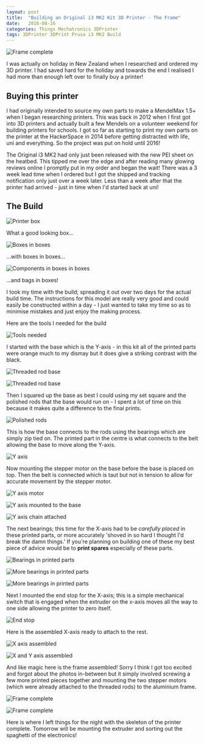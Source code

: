 ```yaml
---
layout: post
title:  "Building an Original i3 MK2 Kit 3D Printer - The Frame"
date:   2016-08-16
categories: Things Mechatronics 3DPrinter
tags: 3DPrinter 3DPrint Prusa i3 MK2 Build
---
```


![Frame complete](/images/printer/printer17_x_mounted.jpg)

I was actually on holiday in New Zealand when I researched and ordered my 3D printer. I had saved hard for the holiday and towards the end I realised I had more than enough left over to finally buy a printer!

<!--more-->

## Buying this printer

I had originally intended to source my own parts to make a MendelMax 1.5+ when I began researching printers. This was back in 2012 when I first got into 3D printers and actually built a few Mendels on a volunteer weekend for building printers for schools. I got so far as starting to print my own parts on the printer at the HackerSpace in 2014 before getting distracted with life, uni and everything. So the project was put on hold until 2016!

The Original i3 MK2 had only just been released with the new PEI sheet on the heatbed. This tipped me over the edge and after reading many glowing reviews online I promptly put in my order and began the wait! There was a 3 week lead time when I ordered but I got the shipped and tracking notification only just over a week later. Less than a week after that the printer had arrived - just in time when I'd started back at uni!

## The Build

![Printer box](/images/printer/printer01_box.jpg)

What a good looking box...

![Boxes in boxes](/images/printer/printer02_all_boxes.jpg)

...with boxes in boxes...

![Components in boxes in boxes](/images/printer/printer03_all_boxes.jpg)

...and bags in boxes!

I took my time with the build; spreading it out over two days for the actual build time. The instructions for this model are really very good and could easily be constructed within a day - I just wanted to take my time so as to minimise mistakes and just enjoy the making process. 

Here are the tools I needed for the build

![Tools needed](/images/printer/printer_tools.jpg)

I started with the base which is the Y-axis - in this kit all of the printed parts were orange much to my dismay but it does give a striking contrast with the black.

![Threaded rod base](/images/printer/printer04_base.jpg)

![Threaded rod base](/images/printer/printer05_base.jpg)

Then I squared up the base as best I could using my set square and the polished rods that the base would run on - I spent a lot of time on this because it makes quite a difference to the final prints.

![Polished rods](/images/printer/printer06_base_rods.jpg)

This is how the base connects to the rods using the bearings which are simply zip tied on. The printed part in the centre is what connects to the belt allowing the base to move along the Y-axis.

![Y axis](/images/printer/printer07_y_axis.jpg)

Now mounting the stepper motor on the base before the base is placed on top. Then the belt is connected which is taut but not in tension to allow for accurate movement by the stepper motor.

![Y axis motor](/images/printer/printer08_base_motor.jpg)

![Y axis mounted to the base](/images/printer/printer09_y_mounted.jpg)

![Y axis chain attached](/images/printer/printer10_y_mounted.jpg)

The next bearings; this time for the X-axis had to be _carefully placed_ in these printed parts, or more accurately 'shoved in so hard I thought I'd break the damn things.' If you're planning on building one of these my best piece of advice would be to **print spares** especially of these parts.

![Bearings in printed parts](/images/printer/printer11_bearing.jpg)

![More bearings in printed parts](/images/printer/printer12_bearing.jpg)

![More bearings in printed parts](/images/printer/printer12_bearing.jpg)

Next I mounted the end stop for the X-axis; this is a simple mechanical switch that is engaged when the extruder on the x-axis moves all the way to one side allowing the printer to zero itself.

![End stop](/images/printer/printer13_end_stop.jpg)

Here is the assembled X-axis ready to attach to the rest.

![X axis assembled](/images/printer/printer14_x_axis.jpg)

![X and Y axis assembled](/images/printer/printer15_x_axis.jpg)

And like magic here is the frame assembled! Sorry I think I got too excited and forgot about the photos in-between but it simply involved screwing a few more printed pieces together and mounting the two stepper motors (which were already attached to the threaded rods) to the aluminium frame.

![Frame complete](/images/printer/printer16_x_mounted.jpg)

![Frame complete](/images/printer/printer17_x_mounted.jpg)

Here is where I left things for the night with the skeleton of the printer complete. Tomorrow will be mounting the extruder and sorting out the spaghetti of the electronics!

